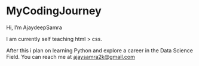 # MyCodingJourney

Hi, I’m AjaydeepSamra

I am currently self teaching html > css. 

After this i plan on learning Python and explore a career in the Data Science Field. 
You can reach me at ajaysamra2k@gmail.com

